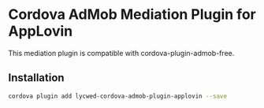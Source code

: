 # Cordova AdMob Mediation Plugin for AppLovin

This mediation plugin is compatible with cordova-plugin-admob-free.

## Installation

```sh
cordova plugin add lycwed-cordova-admob-plugin-applovin --save
```
